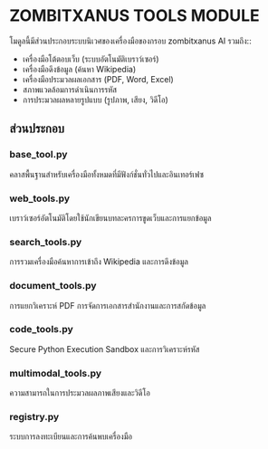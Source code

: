 # ZOMBITXANUS TOOLS MODULE

โมดูลนี้มีส่วนประกอบระบบนิเวศของเครื่องมือของกรอบ zombitxanus AI รวมถึง::

- เครื่องมือโต้ตอบเว็บ (ระบบอัตโนมัติเบราว์เซอร์)
- เครื่องมือดึงข้อมูล (ค้นหา Wikipedia)
- เครื่องมือประมวลผลเอกสาร (PDF, Word, Excel)
- สภาพแวดล้อมการดำเนินการรหัส
- การประมวลผลหลายรูปแบบ (รูปภาพ, เสียง, วิดีโอ)

## ส่วนประกอบ

### base_tool.py
คลาสพื้นฐานสำหรับเครื่องมือทั้งหมดที่มีฟังก์ชั่นทั่วไปและอินเทอร์เฟซ

### web_tools.py
เบราว์เซอร์อัตโนมัติโดยใช้นักเขียนบทละครการขูดเว็บและการแยกข้อมูล

### search_tools.py
การรวมเครื่องมือค้นหาการเข้าถึง Wikipedia และการดึงข้อมูล

### document_tools.py
การแยกวิเคราะห์ PDF การจัดการเอกสารสำนักงานและการสกัดข้อมูล

### code_tools.py
Secure Python Execution Sandbox และการวิเคราะห์รหัส

### multimodal_tools.py
ความสามารถในการประมวลผลภาพเสียงและวิดีโอ

### registry.py
ระบบการลงทะเบียนและการค้นพบเครื่องมือ